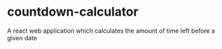 # countdown-calculator
A react web application which calculates the amount of time left before a given date
